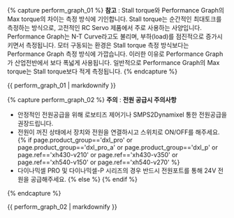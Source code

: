 
{% capture perform_graph_01 %}
**참고** : Stall torque와 Performance Graph의 Max torque의 차이는 측정 방식에 기인합니다.
Stall torque는 순간적인 최대토크를 측정하는 방식으로, 고전적인 RC Servo 제품에서 주로 사용하는 사양입니다.
Performance Graph는 N-T Curve라고도 불리며, 부하(load)를 점진적으로 증가시키면서 측정됩니다.
모터 구동되는 환경은 Stall torque 측정 방식보다는 Performance Graph 측정 방식에 가깝습니다.
이러한 이유로 Performance Graph가 산업전반에서 보다 폭넓게 사용됩니다.
일반적으로 Performance Graph의 Max torque는 Stall torque보다 적게 측정됩니다.
{% endcapture %}

<div class="notice">{{ perform_graph_01 | markdownify }}</div>

{% capture perform_graph_02 %}
**주의** : **전원 공급시 주의사항**
- 안정적인 전원공급을 위해 로보티즈 제어기나 SMPS2Dynamixel 통한 전원공급을 권장드립니다.
- 전원이 꺼진 상태에서 장치와 전원을 연결하시고 스위치로 ON/OFF를 해주세요.
{% if page.product_group=='dxl_pro' or page.product_group=='dxl_pro_a' or page.product_group=='dxl_p' or page.ref=='xh430-v210' or page.ref=='xh430-v350' or page.ref=='xh540-v150' or page.ref=='xh540-v270' %}
- 다이나믹셀 PRO 및 다이나믹셀-P 시리즈의 경우 반드시 전원포트를 통해 24V 전원을 공급해주세요.
{% else %}
{% endif %}

{% endcapture %}


<div class="notice--danger">{{ perform_graph_02 | markdownify }}</div>
